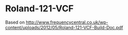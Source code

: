 # Roland-121-VCF
Based on http://www.frequencycentral.co.uk/wp-content/uploads/2012/05/Roland-121-VCF-Build-Doc.pdf
